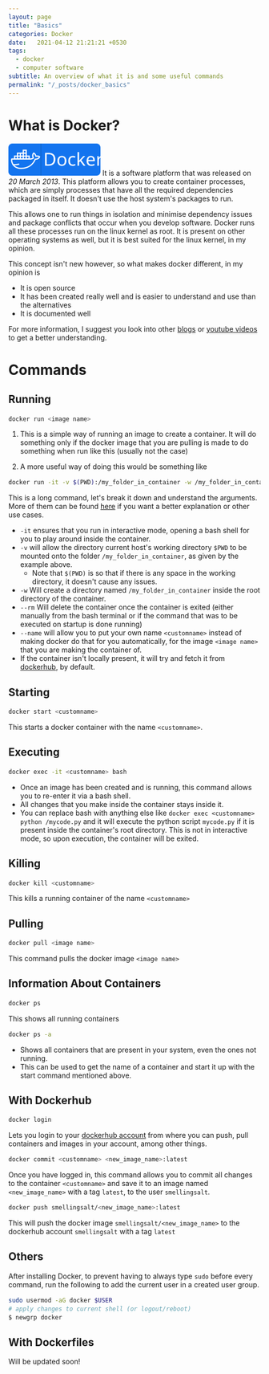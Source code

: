 ```yaml
---
layout: page
title: "Basics"
categories: Docker
date:   2021-04-12 21:21:21 +0530
tags:
  - docker
  - computer software
subtitle: An overview of what it is and some useful commands
permalink: "/_posts/docker_basics"
---
```

# What is Docker?
[![Docker](../assets/Buttons/button.svg)](https://www.docker.com/)
It is a software platform that was released on *20 March 2013*. This platform allows you to create container processes, which are simply processes that have all the required dependencies packaged in itself. It doesn't use the host system's packages to run.

This allows one to run things in isolation and minimise dependency issues and package conflicts that occur when you develop software. Docker runs all these processes run on the linux kernel as root. It is present on other operating systems as well, but it is best suited for the linux kernel, in my opinion.

This concept isn't new however, so what makes docker different, in my opinion is

* It is open source
* It has been created really well and is easier to understand and use than the alternatives
* It is documented well

For more information, I suggest you look into other [blogs](https://devopscube.com/what-is-docker/) or [youtube videos](https://www.youtube.com/watch?v=fqMOX6JJhGo) to get a better understanding.

# Commands

## Running

``` bash
docker run <image name>
```

1. This is a simple way of running an image to create a container. It will do something only if the docker image that you are pulling is made to do something when run like this (usually not the case)

2. A more useful way of doing this would be something like 

```bash
docker run -it -v $(PWD):/my_folder_in_container -w /my_folder_in_container --rm --name <customname> <image name>
```

This is a long command, let's break it down and understand the arguments. More of them can be found [here](https://docs.docker.com/engine/reference/run/) if you want a better explanation or other use cases.

* `-it` ensures that you run in interactive mode, opening a bash shell for you to play around inside the container.
* `-v` will allow the directory current host's working directory `$PWD`  to be mounted onto the folder `/my_folder_in_container`, as given by the example above.
  * Note that `$(PWD)` is so that if there is any space in the working directory, it doesn't cause any issues.
* `-w` Will create a directory named `/my_folder_in_container` inside the root directory of the container.
* `--rm` Will delete the container once the container is exited (either manually from the bash terminal or if the command that was to be executed on startup is done running)
* `--name` will allow you to put your own name `<customname>` instead of making docker do that for you automatically, for the image `<image name>` that you are making the container of.
* If the container isn't locally present, it will try and fetch it from [dockerhub](https://hub.docker.com/), by default.

## Starting

```bash
docker start <customname>
```

This starts a docker container with the name `<customname>`.

## Executing

```bash
docker exec -it <customname> bash
```

* Once an image has been created and is running, this command allows you to re-enter it via a bash shell.
* All changes that you make inside the container stays inside it.
* You can replace bash with anything else like `docker exec <customname> python /mycode.py` and it will execute the python script `mycode.py` if it is present inside the container's root directory. This is not in interactive mode, so upon execution, the container will be exited.

## Killing

````bash
docker kill <customname>
````

This kills a running container of the name `<customname>`

## Pulling 

``` bash
docker pull <image name>
```

This command pulls the docker image `<image name>`

## Information About Containers

``` bash
docker ps
```

This shows all running containers

``` bash
docker ps -a
```

* Shows all containers that are present in your system, even the ones not running.
* This can be used to get the name of a container and start it up with the start command mentioned above.

## With Dockerhub

```bash
docker login
```

Lets you login to your [dockerhub account](https://hub.docker.com/) from where you can push, pull containers and images in your account, among other things.

``` bash
docker commit <customname> <new_image_name>:latest
```

Once you have logged in, this command allows you to commit all changes to the container `<customname>` and save it to an image named `<new_image_name>` with a tag `latest`, to the user `smellingsalt`.

``` bash
docker push smellingsalt/<new_image_name>:latest
```

This will push the docker image `smellingsalt/<new_image_name>` to the dockerhub account `smellingsalt` with a tag `latest`

## Others

After installing Docker, to prevent having to always type `sudo` before every command, run the following to add the current user in a created user group.

```bash
sudo usermod -aG docker $USER
# apply changes to current shell (or logout/reboot)
$ newgrp docker
```



## With Dockerfiles

Will be updated soon!



<script type="text/javascript" async
  src="https://cdn.mathjax.org/mathjax/latest/MathJax.js?config=TeX-MML-AM_CHTML">
</script>
